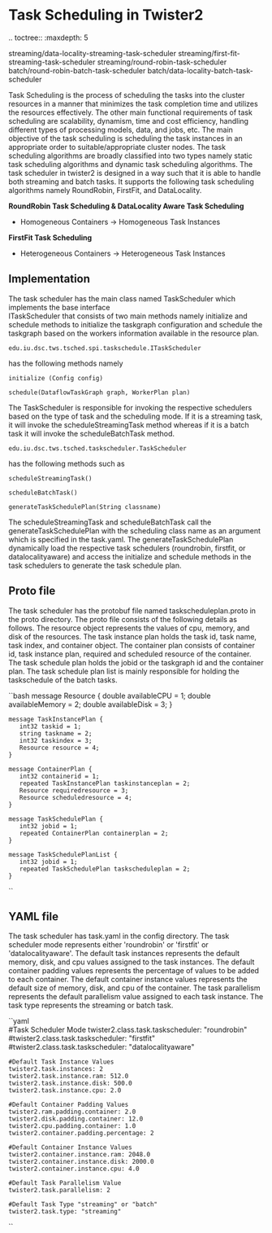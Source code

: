 Task Scheduling in Twister2
===========================

.. toctree::
   :maxdepth: 5
   
   streaming/data-locality-streaming-task-scheduler
   streaming/first-fit-streaming-task-scheduler
   streaming/round-robin-task-scheduler
   batch/round-robin-batch-task-scheduler
   batch/data-locality-batch-task-scheduler
   

Task Scheduling is the process of scheduling the tasks into the cluster resources in a manner that 
minimizes the task completion time and utilizes the resources effectively. The other main functional 
requirements of task scheduling are scalability, dynamism, time and cost efficiency, handling 
different types of processing models, data, and jobs, etc. The main objective of the task scheduling 
is scheduling the task instances in an appropriate order to suitable/appropriate cluster nodes. 
The task scheduling algorithms are broadly classified into two types namely static task scheduling 
algorithms and dynamic task scheduling algorithms. The task scheduler in twister2 is designed in a 
way such that it is able to handle both streaming and batch tasks. It supports the following task 
scheduling algorithms namely RoundRobin, FirstFit, and DataLocality. 

**RoundRobin Task Scheduling & DataLocality Aware Task Scheduling**
* Homogeneous Containers -> Homogeneous Task Instances

**FirstFit Task Scheduling**
* Heterogeneous Containers -> Heterogeneous Task Instances

## Implementation

The task scheduler has the main class named TaskScheduler which implements the base interface  
ITaskScheduler that consists of two main methods namely initialize and schedule methods to initialize
the taskgraph configuration and schedule the taskgraph based on the workers information available in
the resource plan.
          
    edu.iu.dsc.tws.tsched.spi.taskschedule.ITaskScheduler
    
has the following methods namely
    
    initialize (Config config)
    
    schedule(DataflowTaskGraph graph, WorkerPlan plan)
    
The TaskScheduler is responsible for invoking the respective schedulers based on the type of task 
and the scheduling mode. If it is a streaming task, it will invoke the scheduleStreamingTask method 
whereas if it is a batch task it will invoke the scheduleBatchTask method.

    edu.iu.dsc.tws.tsched.taskscheduler.TaskScheduler
    
has the following methods such as

    scheduleStreamingTask()
    
    scheduleBatchTask()
    
    generateTaskSchedulePlan(String classname)
    
The scheduleStreamingTask and scheduleBatchTask call the generateTaskSchedulePlan with the scheduling
class name as an argument which is specified in the task.yaml. The generateTaskSchedulePlan 
dynamically load the respective task schedulers (roundrobin, firstfit, or datalocalityaware) and 
access the initialize and schedule methods in the task schedulers to generate the task schedule plan.

## Proto file

The task scheduler has the protobuf file named taskscheduleplan.proto in the proto directory. The
proto file consists of the following details as follows. The resource object represents the values 
of cpu, memory, and disk of the resources. The task instance plan holds the task id, task name, task 
index, and container object. The container plan consists of container id, task instance plan, 
required and scheduled resource of the container. The task schedule plan holds the jobid or the
taskgraph id and the container plan. The task schedule plan list is mainly responsible for holding 
the taskschedule of the batch tasks. 

``bash
    message Resource {
       double availableCPU = 1;
       double availableMemory = 2;
       double availableDisk = 3;
    }
    
    message TaskInstancePlan {
       int32 taskid = 1;
       string taskname = 2;
       int32 taskindex = 3;
       Resource resource = 4;
    }
    
    message ContainerPlan {
       int32 containerid = 1;
       repeated TaskInstancePlan taskinstanceplan = 2;
       Resource requiredresource = 3;
       Resource scheduledresource = 4;
    }
    
    message TaskSchedulePlan {
       int32 jobid = 1;
       repeated ContainerPlan containerplan = 2;
    }
    
    message TaskSchedulePlanList {
       int32 jobid = 1;
       repeated TaskSchedulePlan taskscheduleplan = 2;
    }
``

## YAML file
The task scheduler has task.yaml in the config directory. The task scheduler mode represents either 
'roundrobin' or 'firstfit' or 'datalocalityaware'. The default task instances represents the 
default memory, disk, and cpu values assigned to the task instances. The default container padding 
values represents the percentage of values to be added to each container. The default container 
instance values represents the default size of memory, disk, and cpu of the container. The task
parallelism represents the default parallelism value assigned to each task instance. The task type 
represents the streaming or batch task.
 
``yaml   
    #Task Scheduler Mode
    twister2.class.task.taskscheduler: "roundrobin"
    #twister2.class.task.taskscheduler: "firstfit"
    #twister2.class.task.taskscheduler:  "datalocalityaware"
    
    #Default Task Instance Values
    twister2.task.instances: 2
    twister2.task.instance.ram: 512.0
    twister2.task.instance.disk: 500.0
    twister2.task.instance.cpu: 2.0
    
    #Default Container Padding Values
    twister2.ram.padding.container: 2.0
    twister2.disk.padding.container: 12.0
    twister2.cpu.padding.container: 1.0
    twister2.container.padding.percentage: 2
    
    #Default Container Instance Values
    twister2.container.instance.ram: 2048.0
    twister2.container.instance.disk: 2000.0
    twister2.container.instance.cpu: 4.0
    
    #Default Task Parallelism Value
    twister2.task.parallelism: 2
    
    #Default Task Type "streaming" or "batch"
    twister2.task.type: "streaming"
 ``